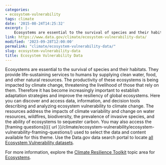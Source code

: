 ```yaml
---
categories:
- ecosystem-vulnerability
tags: climate
date: '2015-08-24T14:25:32'
excerpt: |-
    Ecosystems are essential to the survival of species and their habitats. They provide life-sustaining services to humans by supplying clean water, food, and other natural resources. The productivity of these ecosystems is being impacted by climate change, threatening the livelihood of those that rely on them...
link: https://www.data.gov/climate/ecosystem-vulnerability-data/
modified: '2023-09-28T12:00:00'
permalink: "climate/ecosystem-vulnerability-data/"
slug: ecosystem-vulnerability-data
title: Ecosystem Vulnerability Data
---
```


Ecosystems are essential to the survival of species and their habitats. They provide life-sustaining services to humans by supplying clean water, food, and other natural resources. The productivity of these ecosystems is being impacted by climate change, threatening the livelihood of those that rely on them. Therefore it has become increasingly important to establish adaptation strategies and improve the resiliency of global ecosystems. Here you can discover and access data, information, and decision tools describing and analyzing ecosystem vulnerability to climate change. The resources address the impacts of climate variability and change on water resources, wildfires, biodiversity, the prevalence of invasive species, and the ability of ecosystems to sequester carbon. You may also access the [framing questions]({{ url }}/climate/ecosystem-vulnerability/ecosystem-vulnerability-framing-questions/) used to select the data and content available for this theme. Use the Data.gov data search portal to locate [all Ecosystem Vulnerability datasets](https://catalog.data.gov/dataset/?groups=climate5434&vocab_category_all=Ecosystem+Vulnerability).

For more information, explore the [Climate Resilience Toolkit](https://toolkit.climate.gov/) topic area for [Ecosystems](https://toolkit.climate.gov/topics/ecosystems).
